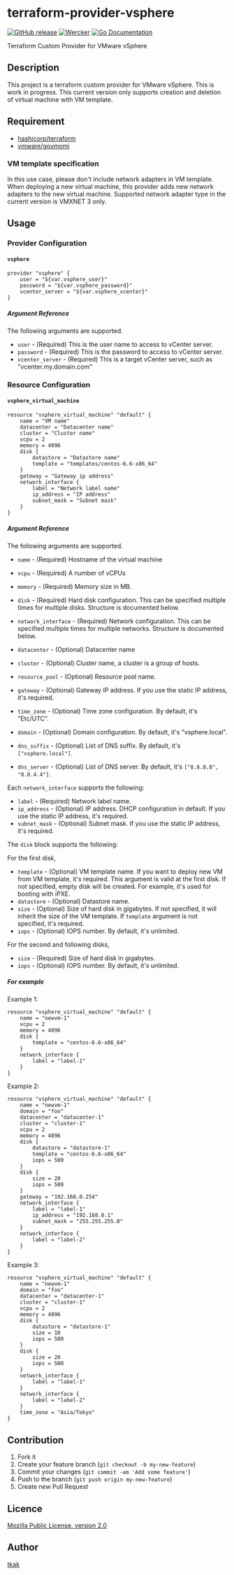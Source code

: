 terraform-provider-vsphere
==========================

[![GitHub release](http://img.shields.io/github/release/rakutentech/terraform-provider-vsphere.svg?style=flat-square)][release]
[![Wercker](http://img.shields.io/wercker/ci/54e197683e14329223213f6e.svg?style=flat-square)][wercker]
[![Go Documentation](http://img.shields.io/badge/go-documentation-blue.svg?style=flat-square)][godocs]

[release]: https://github.com/rakutentech/terraform-provider-vsphere/releases 
[wercker]: https://app.wercker.com/#applications/54e197683e14329223213f6e
[license]: https://github.com/tcnksm/ghr/blob/master/LICENSE
[godocs]: http://godoc.org/github.com/rakutentech/terraform-provider-vsphere

Terraform Custom Provider for VMware vSphere

## Description

This project is a terraform custom provider for VMware vSphere. This is work in
progress. This current version only supports creation and deletion of virtual
machine with VM template.

## Requirement

* [hashicorp/terraform](https://github.com/hashicorp/terraform)
* [vmware/govmomi](https://github.com/vmware/govmomi)

### VM template specification

In this use case, please don't include network adapters in VM template. When 
deploying a new virtual machine, this provider adds new network adapters to the
new virtual machine. Supported network adapter type in the current version is 
VMXNET 3 only.

## Usage

### Provider Configuration

#### `vsphere`

```
provider "vsphere" {
    user = "${var.vsphere_user}"
    password = "${var.vsphere_password}"
    vcenter_server = "${var.vsphere_vcenter}"
}
```

##### Argument Reference

The following arguments are supported.

* `user` - (Required) This is the user name to access to vCenter server.
* `password` - (Required) This is the password to access to vCenter server.
* `vcenter_server` - (Required) This is a target vCenter server, such as "vcenter.my.domain.com"

### Resource Configuration

#### `vsphere_virtual_machine`

```
resource "vsphere_virtual_machine" "default" {
    name = "VM name"
    datacenter = "Datacenter name"
    cluster = "Cluster name"
    vcpu = 2
    memory = 4096
    disk {
        datastore = "Datastore name"
        template = "templates/centos-6.6-x86_64"
    }
    gateway = "Gateway ip address"
    network_interface {
        label = "Network label name"
        ip_address = "IP address"
        subnet_mask = "Subnet mask"
    }
}
```

##### Argument Reference

The following arguments are supported.

* `name` - (Required) Hostname of the virtual machine
* `vcpu` - (Required) A number of vCPUs
* `memory` - (Required) Memory size in MB.
* `disk` - (Required) Hard disk configuration. This can be specified multiple times for multiple disks. Structure is documented below.
* `network_interface` - (Required) Network configuration. This can be specified multiple times for multiple networks. Structure is documented below.

* `datacenter` - (Optional) Datacenter name
* `cluster` - (Optional) Cluster name, a cluster is a group of hosts.
* `resource_pool` - (Optional) Resource pool name.
* `gateway` - (Optional) Gateway IP address. If you use the static IP address, it's required.
* `time_zone` - (Optional) Time zone configuration. By default, it's "Etc/UTC".
* `domain` - (Optional) Domain configuration. By default, it's "vsphere.local".
* `dns_suffix` - (Optional) List of DNS suffix. By default, it's `["vsphere.local"]`.
* `dns_server` - (Optional) List of DNS server. By default, it's `["8.8.8.8", "8.8.4.4"]`.

Each `network_interface` supports the following:

* `label` - (Required) Network label name.
* `ip_address` - (Optional) IP address. DHCP configuration in default. If you use the static IP address, it's required.
* `subnet_mask` - (Optional) Subnet mask. If you use the static IP address, it's required.

The `disk` block supports the following:

For the first disk,

* `template` - (Optional) VM template name. If you want to deploy new VM from VM template, it's required. This argument is valid at the first disk. If not specified, empty disk will be created. For example, it's used for booting with iPXE.
* `datastore` - (Optional) Datastore name.
* `size` - (Optional) Size of hard disk in gigabytes. If not specified, it will inherit the size of the VM template. If `template` argument is not specified, it's required.
* `iops` - (Optional) IOPS number. By default, it's unlimited.

For the second and following disks,

* `size` - (Required) Size of hard disk in gigabytes.
* `iops` - (Optional) IOPS number. By default, it's unlimited.


##### For example

Example 1:

```
resource "vsphere_virtual_machine" "default" {
    name = "newvm-1"
    vcpu = 2
    memory = 4096
    disk {
        template = "centos-6.6-x86_64"
    }
    network_interface {
        label = "label-1"
    }
}
```

Example 2:

```
resource "vsphere_virtual_machine" "default" {
    name = "newvm-1"
    domain = "foo"
    datacenter = "datacenter-1"
    cluster = "cluster-1"
    vcpu = 2
    memory = 4096
    disk {
        datastore = "datastore-1"
        template = "centos-6.6-x86_64"
        iops = 500
    }
    disk {
        size = 20
        iops = 500
    }
    gateway = "192.168.0.254"
    network_interface {
        label = "label-1"
        ip_address = "192.168.0.1"
        subnet_mask = "255.255.255.0"
    }
    network_interface {
        label = "label-2"
    }
}
```

Example 3:

```
resource "vsphere_virtual_machine" "default" {
    name = "newvm-1"
    domain = "foo"
    datacenter = "datacenter-1"
    cluster = "cluster-1"
    vcpu = 2
    memory = 4096
    disk {
        datastore = "datastore-1"
        size = 10
        iops = 500
    }
    disk {
        size = 20
        iops = 500
    }
    network_interface {
        label = "label-1"
    }
    network_interface {
        label = "label-2"
    }
    time_zone = "Asia/Tokyo"
}
```


## Contribution

1. Fork it
2. Create your feature branch (`git checkout -b my-new-feature`)
3. Commit your changes (`git commit -am 'Add some feature'`)
4. Push to the branch (`git push origin my-new-feature`)
5. Create new Pull Request


## Licence

[Mozilla Public License, version 2.0](https://github.com/rakutentech/terraform-provider-vsphere/blob/master/LICENSE)

## Author

[tkak](https://github.com/tkak)


